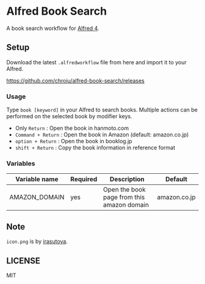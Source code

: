 Alfred Book Search
==================

A book search workflow for [Alfred 4](https://www.alfredapp.com).


Setup
---

Download the latest `.alfredworkflow` file from here and import it to your Alfred.

https://github.com/chroju/alfred-book-search/releases

### Usage

Type `book [keyword]` in your Alfred to search books. Multiple actions can be performed on the selected book by modifier keys.

* Only `Return` : Open the book in hanmoto.com
* `Command + Return` : Open the book in Amazon (default: amazon.co.jp)
* `option + Return` : Open the book in booklog.jp
* `shift + Return` : Copy the book information in reference format

### Variables

| Variable name | Required | Description | Default |
|---|---|---|---|
| AMAZON_DOMAIN | yes | Open the book page from this amazon domain | amazon.co.jp |


Note
---

`icon.png` is by [irasutoya](https://www.irasutoya.com/2013/09/blog-post_6591.html).


LICENSE
---

MIT
